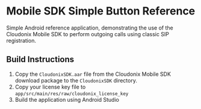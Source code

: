 # Mobile SDK Simple Button Reference 

Simple Android reference application, demonstrating the use of the Cloudonix Mobile SDK to perform outgoing calls using classic SIP registration.

## Build Instructions

1. Copy the `CloudonixSDK.aar` file from the Cloudonix Mobile SDK download package to the `CloudonixSDK` directory.
2. Copy your license key file to `app/src/main/res/raw/cloudonix_license_key`
3. Build the application using Android Studio
